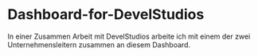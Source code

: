 # Dashboard-for-DevelStudios
In einer Zusammen Arbeit mit DevelStudios arbeite ich mit einem der zwei Unternehmensleitern zusammen an diesem Dashboard.
